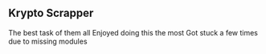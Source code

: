 ## Krypto Scrapper
The best task of them all
Enjoyed doing this the most
Got stuck a few times due to missing modules
